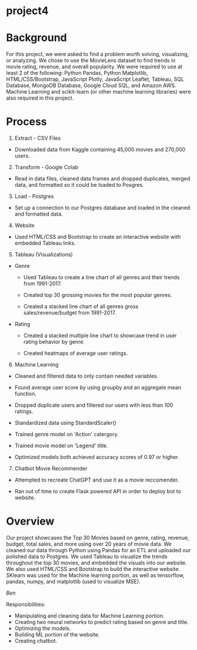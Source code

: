 # project4

# Background

For this project, we were asked to find a problem worth solving, visualizing, or analyzing. We chose to use the
MovieLens dataset to find trends in movie rating, revenue, and overall popularity. We were required to use at least
2 of the following: Python Pandas, Python Matplotlib, HTML/CSS/Bootstrap, JavaScript Plotly, JavaScript Leaflet,
Tableau, SQL Database, MongoDB Database, Google Cloud SQL, and Amazon AWS. Machine Learning and scikit-learn (or 
other machine learning libraries) were also required in this project. 

# Process
1. Extract - CSV Files

  - Downloaded data from Kaggle containing 45,000 movies and 270,000 users.
 
2. Transform - Google Colab

  - Read in data files, cleaned data frames and dropped duplicates, merged data, and formatted so it could be
  loaded to Posgres.
 
3. Load - Postgres

  - Set up a connection to our Postgres database and loaded in the cleaned and formatted data.
  
4. Website

  - Used HTML/CSS and Bootstrap to create an interactive website with embedded Tableau links.
  
5. Tableau (Visualizations)
 
  - Genre
    
    - Used Tableau to create a line chart of all genres and their trends from 1991-2017.
    
    - Created top 30 grossing movies for the most popular genres.
    
    - Created a stacked line chart of all genres gross sales/revenue/budget from 1991-2017.
    
  - Rating
  
    - Created a stacked multiple line chart to showcase trend in user rating behavior by genre.
    
    - Created heatmaps of average user ratings.
    
6. Machine Learning 
  
  - Cleaned and filtered data to only contain needed variables.
  
  - Found average user score by using groupby and an aggregate mean function.
  
  - Dropped duplicate users and filtered our users with less than 100 ratings.
  
  - Standardized data using StandardScaler()
  
  - Trained genre model on 'Action' catergory.
  
  - Trained movie model on 'Legend' title.
  
  - Optimized models both achieved accuracy scores of 0.97 or higher.
  
7. Chatbot Movie Recommender

  - Attempted to recreate ChatGPT and use it as a movie reccomender.
  
  - Ran out of time to create Flask powered API in order to deploy bot to website.
  
# Overview

Our project showcases the Top 30 Movies based on genre, rating, revenue, budget, total sales, and more using over
20 years of movie data. We cleaned our data through Python using Pandas for an ETL and uploaded our polished data
to Postgres. We used Tableau to visualize the trends throughout the top 30 movies, and embedded the visuals into our
website. We also used HTML/CSS and Bootstrap to build the interactive website. SKlearn was used for the Machine learning
portion, as well as tensorflow, pandas, numpy, and matplotlib (used to visualize MSE). 

*Ben* 

Responsibilities:

  - Manipulating and cleaning data for Machine Learning portion.
  - Creating two neural networks to predict rating based on genre and title.
  - Optimizing the models.
  - Building ML portion of the website.
  - Creating chatbot.
  
 

